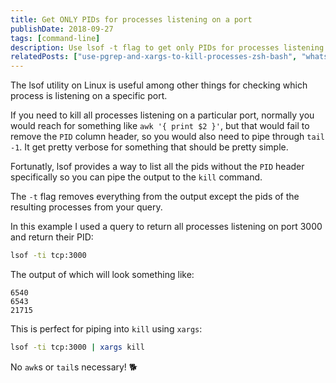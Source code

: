 ```yaml
---
title: Get ONLY PIDs for processes listening on a port
publishDate: 2018-09-27
tags: [command-line]
description: Use lsof -t flag to get only PIDs for processes listening on specific port, perfect for kill commands.
relatedPosts: ["use-pgrep-and-xargs-to-kill-processes-zsh-bash", "whats-my-public-ip-automation-linux-terminal", "no-ifconfig-on-linux"]
---
```


The lsof utility on Linux is useful among other things for checking which process is listening on a specific port.

If you need to kill all processes listening on a particular port, normally you would reach for something like `awk '{ print $2 }'`, but that would fail to remove the `PID` column header, so you would also need to pipe through `tail -1`. It get pretty verbose for something that should be pretty simple.

Fortunatly, lsof provides a way to list all the pids without the `PID` header specifically so you can pipe the output to the `kill` command.

The `-t` flag removes everything from the output except the pids of the resulting processes from your query.

In this example I used a query to return all processes listening on port 3000 and return their PID:

```bash
lsof -ti tcp:3000
```

The output of which will look something like:

```
6540
6543
21715
```

This is perfect for piping into `kill` using `xargs`:

```bash
lsof -ti tcp:3000 | xargs kill
```

No `awk`s or `tail`s necessary! 🐕